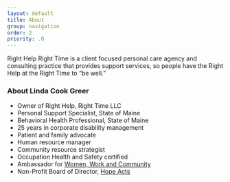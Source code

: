 ```yaml
---
layout: default
title: About
group: navigation
order: 2
priority: .8
---
```


Right Help Right Time is a client focused personal care agency and consulting practice that provides support services, so people have the Right Help at the Right Time to “be well.”

### About Linda Cook Greer

* Owner of Right Help, Right Time LLC
* Personal Support Specialist, State of Maine
* Behavioral Health Professional, State of Maine
* 25 years in corporate disability management
* Patient and family advocate
* Human resource manager
* Community resource strategist
* Occupation Health and Safety certified
* Ambassador for [Women, Work and Community](http://womenworkandcommunity.org/)
* Non-Profit Board of Director, [Hope Acts](http://hopeacts.org/author/hopeacts/)
